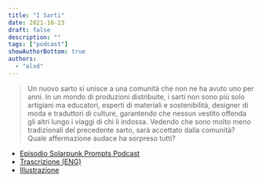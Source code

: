 ```yaml
---
title: "I Sarti"
date: 2021-10-23
draft: false
description: ""
tags: ["podcast"]
showAuthorBottom: true
authors:
  - "alxd"
---
```


> Un nuovo sarto si unisce a una comunità che non ne ha avuto uno per anni. In un mondo di produzioni distribuite, i sarti non sono più solo artigiani ma educatori, esperti di materiali e sostenibilità, designer di moda e traduttori di culture, garantendo che nessun vestito offenda gli altri lungo i viaggi di chi li indossa. Vedendo che sono molto meno tradizionali del precedente sarto, sarà accettato dalla comunità? Quale affermazione audace ha sorpreso tutti?

- [Episodio Solarpunk Prompts Podcast](https://podcast.tomasino.org/@SolarpunkPrompts/episodes/the-tailors)
- [Trascrizione (ENG)](https://wiki.tomasino.org/writing/Solarpunk-Prompts---The-Tailors)
- [Illustrazione](/it/art/the-lemonaut-tailors/)
